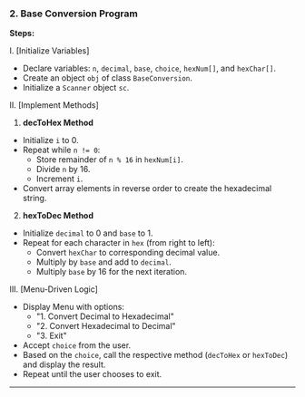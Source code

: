 ### 2. **Base Conversion Program**
**Steps:**

I. [Initialize Variables]  
- Declare variables: `n`, `decimal`, `base`, `choice`, `hexNum[]`, and `hexChar[]`.
- Create an object `obj` of class `BaseConversion`.
- Initialize a `Scanner` object `sc`.

II. [Implement Methods]  
1. **decToHex Method**  
- Initialize `i` to 0.
- Repeat while `n != 0`:
  - Store remainder of `n % 16` in `hexNum[i]`.
  - Divide `n` by 16.
  - Increment `i`.
- Convert array elements in reverse order to create the hexadecimal string.

2. **hexToDec Method**  
- Initialize `decimal` to 0 and `base` to 1.
- Repeat for each character in `hex` (from right to left):
  - Convert `hexChar` to corresponding decimal value.
  - Multiply by `base` and add to `decimal`.
  - Multiply `base` by 16 for the next iteration.

III. [Menu-Driven Logic]  
- Display Menu with options:
  - "1. Convert Decimal to Hexadecimal"
  - "2. Convert Hexadecimal to Decimal"
  - "3. Exit"
- Accept `choice` from the user.
- Based on the `choice`, call the respective method (`decToHex` or `hexToDec`) and display the result.
- Repeat until the user chooses to exit.

---
